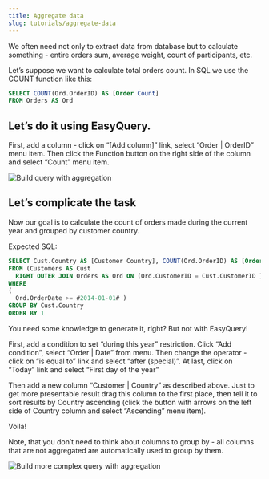 ```yaml
---
title: Aggregate data
slug: tutorials/aggregate-data
---
```



We often need not only to extract data from database but to calculate something - entire orders sum, average weight, count of participants, etc.

Let’s suppose we want to calculate total orders count. In SQL we use the COUNT function like this:

```sql
SELECT COUNT(Ord.OrderID) AS [Order Count] 
FROM Orders AS Ord
```

## Let’s do it using EasyQuery.

First, add a column - click on “[Add column]” link, select “Order | OrderID” menu item. Then click the Function button on the right side of the column and select “Count” menu item.

![Build query with aggregation](/easyquery/docs/images/aggregate-data-1.gif)

## Let’s complicate the task

Now our goal is to calculate the count of orders made during the current year and grouped by customer country.

Expected SQL:

```sql
SELECT Cust.Country AS [Customer Country], COUNT(Ord.OrderID) AS [Order OrderID Count] 
FROM (Customers AS Cust
  RIGHT OUTER JOIN Orders AS Ord ON (Ord.CustomerID = Cust.CustomerID ))
WHERE
(
  Ord.OrderDate >= #2014-01-01# )
GROUP BY Cust.Country
ORDER BY 1
```

You need some knowledge to generate it, right? But not with EasyQuery!

First, add a condition to set “during this year” restriction. Click “Add condition”, select “Order | Date” from menu. Then change the operator - click on “is equal to” link and select “after (special)”. At last, click on “Today” link and select “First day of the year”

Then add a new column “Customer | Country” as described above. Just to get more presentable result drag this column to the first place, then tell it to sort results by Country ascending (click the button with arrows on the left side of Country column and select “Ascending” menu item).

Voila!

Note, that you don’t need to think about columns to group by - all columns that are not aggregated are automatically used to group by them.

![Build more complex query with aggregation](/easyquery/docs/images/aggregate-data-2.gif)